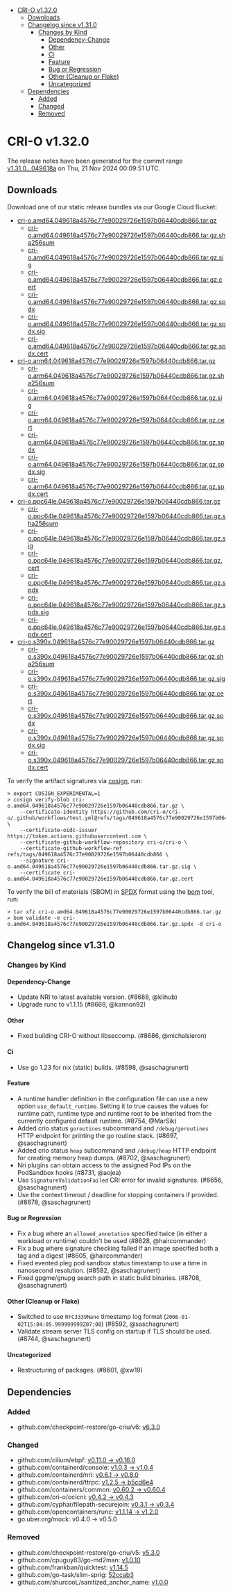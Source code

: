 - [CRI-O v1.32.0](#cri-o-v1320)
  - [Downloads](#downloads)
  - [Changelog since v1.31.0](#changelog-since-v1310)
    - [Changes by Kind](#changes-by-kind)
      - [Dependency-Change](#dependency-change)
      - [Other](#other)
      - [Ci](#ci)
      - [Feature](#feature)
      - [Bug or Regression](#bug-or-regression)
      - [Other (Cleanup or Flake)](#other-cleanup-or-flake)
      - [Uncategorized](#uncategorized)
  - [Dependencies](#dependencies)
    - [Added](#added)
    - [Changed](#changed)
    - [Removed](#removed)

# CRI-O v1.32.0

The release notes have been generated for the commit range
[v1.31.0...049618a](https://github.com/cri-o/cri-o/compare/v1.31.0...v1.32.0) on Thu, 21 Nov 2024 00:09:51 UTC.

## Downloads

Download one of our static release bundles via our Google Cloud Bucket:

- [cri-o.amd64.049618a4576c77e90029726e1597b06440cdb866.tar.gz](https://storage.googleapis.com/cri-o/artifacts/cri-o.amd64.049618a4576c77e90029726e1597b06440cdb866.tar.gz)
  - [cri-o.amd64.049618a4576c77e90029726e1597b06440cdb866.tar.gz.sha256sum](https://storage.googleapis.com/cri-o/artifacts/cri-o.amd64.049618a4576c77e90029726e1597b06440cdb866.tar.gz.sha256sum)
  - [cri-o.amd64.049618a4576c77e90029726e1597b06440cdb866.tar.gz.sig](https://storage.googleapis.com/cri-o/artifacts/cri-o.amd64.049618a4576c77e90029726e1597b06440cdb866.tar.gz.sig)
  - [cri-o.amd64.049618a4576c77e90029726e1597b06440cdb866.tar.gz.cert](https://storage.googleapis.com/cri-o/artifacts/cri-o.amd64.049618a4576c77e90029726e1597b06440cdb866.tar.gz.cert)
  - [cri-o.amd64.049618a4576c77e90029726e1597b06440cdb866.tar.gz.spdx](https://storage.googleapis.com/cri-o/artifacts/cri-o.amd64.049618a4576c77e90029726e1597b06440cdb866.tar.gz.spdx)
  - [cri-o.amd64.049618a4576c77e90029726e1597b06440cdb866.tar.gz.spdx.sig](https://storage.googleapis.com/cri-o/artifacts/cri-o.amd64.049618a4576c77e90029726e1597b06440cdb866.tar.gz.spdx.sig)
  - [cri-o.amd64.049618a4576c77e90029726e1597b06440cdb866.tar.gz.spdx.cert](https://storage.googleapis.com/cri-o/artifacts/cri-o.amd64.049618a4576c77e90029726e1597b06440cdb866.tar.gz.spdx.cert)
- [cri-o.arm64.049618a4576c77e90029726e1597b06440cdb866.tar.gz](https://storage.googleapis.com/cri-o/artifacts/cri-o.arm64.049618a4576c77e90029726e1597b06440cdb866.tar.gz)
  - [cri-o.arm64.049618a4576c77e90029726e1597b06440cdb866.tar.gz.sha256sum](https://storage.googleapis.com/cri-o/artifacts/cri-o.arm64.049618a4576c77e90029726e1597b06440cdb866.tar.gz.sha256sum)
  - [cri-o.arm64.049618a4576c77e90029726e1597b06440cdb866.tar.gz.sig](https://storage.googleapis.com/cri-o/artifacts/cri-o.arm64.049618a4576c77e90029726e1597b06440cdb866.tar.gz.sig)
  - [cri-o.arm64.049618a4576c77e90029726e1597b06440cdb866.tar.gz.cert](https://storage.googleapis.com/cri-o/artifacts/cri-o.arm64.049618a4576c77e90029726e1597b06440cdb866.tar.gz.cert)
  - [cri-o.arm64.049618a4576c77e90029726e1597b06440cdb866.tar.gz.spdx](https://storage.googleapis.com/cri-o/artifacts/cri-o.arm64.049618a4576c77e90029726e1597b06440cdb866.tar.gz.spdx)
  - [cri-o.arm64.049618a4576c77e90029726e1597b06440cdb866.tar.gz.spdx.sig](https://storage.googleapis.com/cri-o/artifacts/cri-o.arm64.049618a4576c77e90029726e1597b06440cdb866.tar.gz.spdx.sig)
  - [cri-o.arm64.049618a4576c77e90029726e1597b06440cdb866.tar.gz.spdx.cert](https://storage.googleapis.com/cri-o/artifacts/cri-o.arm64.049618a4576c77e90029726e1597b06440cdb866.tar.gz.spdx.cert)
- [cri-o.ppc64le.049618a4576c77e90029726e1597b06440cdb866.tar.gz](https://storage.googleapis.com/cri-o/artifacts/cri-o.ppc64le.049618a4576c77e90029726e1597b06440cdb866.tar.gz)
  - [cri-o.ppc64le.049618a4576c77e90029726e1597b06440cdb866.tar.gz.sha256sum](https://storage.googleapis.com/cri-o/artifacts/cri-o.ppc64le.049618a4576c77e90029726e1597b06440cdb866.tar.gz.sha256sum)
  - [cri-o.ppc64le.049618a4576c77e90029726e1597b06440cdb866.tar.gz.sig](https://storage.googleapis.com/cri-o/artifacts/cri-o.ppc64le.049618a4576c77e90029726e1597b06440cdb866.tar.gz.sig)
  - [cri-o.ppc64le.049618a4576c77e90029726e1597b06440cdb866.tar.gz.cert](https://storage.googleapis.com/cri-o/artifacts/cri-o.ppc64le.049618a4576c77e90029726e1597b06440cdb866.tar.gz.cert)
  - [cri-o.ppc64le.049618a4576c77e90029726e1597b06440cdb866.tar.gz.spdx](https://storage.googleapis.com/cri-o/artifacts/cri-o.ppc64le.049618a4576c77e90029726e1597b06440cdb866.tar.gz.spdx)
  - [cri-o.ppc64le.049618a4576c77e90029726e1597b06440cdb866.tar.gz.spdx.sig](https://storage.googleapis.com/cri-o/artifacts/cri-o.ppc64le.049618a4576c77e90029726e1597b06440cdb866.tar.gz.spdx.sig)
  - [cri-o.ppc64le.049618a4576c77e90029726e1597b06440cdb866.tar.gz.spdx.cert](https://storage.googleapis.com/cri-o/artifacts/cri-o.ppc64le.049618a4576c77e90029726e1597b06440cdb866.tar.gz.spdx.cert)
- [cri-o.s390x.049618a4576c77e90029726e1597b06440cdb866.tar.gz](https://storage.googleapis.com/cri-o/artifacts/cri-o.s390x.049618a4576c77e90029726e1597b06440cdb866.tar.gz)
  - [cri-o.s390x.049618a4576c77e90029726e1597b06440cdb866.tar.gz.sha256sum](https://storage.googleapis.com/cri-o/artifacts/cri-o.s390x.049618a4576c77e90029726e1597b06440cdb866.tar.gz.sha256sum)
  - [cri-o.s390x.049618a4576c77e90029726e1597b06440cdb866.tar.gz.sig](https://storage.googleapis.com/cri-o/artifacts/cri-o.s390x.049618a4576c77e90029726e1597b06440cdb866.tar.gz.sig)
  - [cri-o.s390x.049618a4576c77e90029726e1597b06440cdb866.tar.gz.cert](https://storage.googleapis.com/cri-o/artifacts/cri-o.s390x.049618a4576c77e90029726e1597b06440cdb866.tar.gz.cert)
  - [cri-o.s390x.049618a4576c77e90029726e1597b06440cdb866.tar.gz.spdx](https://storage.googleapis.com/cri-o/artifacts/cri-o.s390x.049618a4576c77e90029726e1597b06440cdb866.tar.gz.spdx)
  - [cri-o.s390x.049618a4576c77e90029726e1597b06440cdb866.tar.gz.spdx.sig](https://storage.googleapis.com/cri-o/artifacts/cri-o.s390x.049618a4576c77e90029726e1597b06440cdb866.tar.gz.spdx.sig)
  - [cri-o.s390x.049618a4576c77e90029726e1597b06440cdb866.tar.gz.spdx.cert](https://storage.googleapis.com/cri-o/artifacts/cri-o.s390x.049618a4576c77e90029726e1597b06440cdb866.tar.gz.spdx.cert)

To verify the artifact signatures via [cosign](https://github.com/sigstore/cosign), run:

```console
> export COSIGN_EXPERIMENTAL=1
> cosign verify-blob cri-o.amd64.049618a4576c77e90029726e1597b06440cdb866.tar.gz \
    --certificate-identity https://github.com/cri-o/cri-o/.github/workflows/test.yml@refs/tags/049618a4576c77e90029726e1597b06440cdb866 \
    --certificate-oidc-issuer https://token.actions.githubusercontent.com \
    --certificate-github-workflow-repository cri-o/cri-o \
    --certificate-github-workflow-ref refs/tags/049618a4576c77e90029726e1597b06440cdb866 \
    --signature cri-o.amd64.049618a4576c77e90029726e1597b06440cdb866.tar.gz.sig \
    --certificate cri-o.amd64.049618a4576c77e90029726e1597b06440cdb866.tar.gz.cert
```

To verify the bill of materials (SBOM) in [SPDX](https://spdx.org) format using the [bom](https://sigs.k8s.io/bom) tool, run:

```console
> tar xfz cri-o.amd64.049618a4576c77e90029726e1597b06440cdb866.tar.gz
> bom validate -e cri-o.amd64.049618a4576c77e90029726e1597b06440cdb866.tar.gz.spdx -d cri-o
```

## Changelog since v1.31.0

### Changes by Kind

#### Dependency-Change
 - Update NRI to latest available version. (#8688, @klihub)
 - Upgrade runc to v1.1.15 (#8669, @kannon92)

#### Other
 - Fixed building CRI-O without libseccomp. (#8686, @michalsieron)

#### Ci
 - Use go 1.23 for nix (static) builds. (#8598, @saschagrunert)

#### Feature
 - A runtime handler definition in the configuration file can use a new option `use_default_runtime`. Setting it to true causes the values for runtime path, runtime type and runtime root to be inherited from the currently configured default runtime. (#8754, @MarSik)
 - Added crio status `goroutines` subcommand and `/debug/goroutines` HTTP endpoint for printing the go routine stack. (#8697, @saschagrunert)
 - Added crio status `heap` subcommand and `/debug/heap` HTTP endpoint for creating memory heap dumps. (#8702, @saschagrunert)
 - Nri plugins can obtain access to the assigned Pod IPs on the PodSandbox hooks (#8731, @aojea)
 - Use `SignatureValidationFailed` CRI error for invalid signatures. (#8656, @saschagrunert)
 - Use the context timeout / deadline for stopping containers if provided. (#8678, @saschagrunert)

#### Bug or Regression
 - Fix a bug where an `allowed_annotation` specified twice (in either a workload or runtime) couldn't be used (#8628, @haircommander)
 - Fix a bug where signature checking failed if an image specified both a tag and a digest (#8605, @haircommander)
 - Fixed evented pleg pod sandbox status timestamp to use a time in nanosecond resolution. (#8582, @saschagrunert)
 - Fixed gpgme/gnupg search path in static build binaries. (#8708, @saschagrunert)

#### Other (Cleanup or Flake)
 - Switched to use `RFC3339Nano` timestamp log format (`2006-01-02T15:04:05.999999999Z07:00`) (#8592, @saschagrunert)
 - Validate stream server TLS config on startup if TLS should be used. (#8744, @saschagrunert)

#### Uncategorized
 - Restructuring of packages. (#8601, @xw19)

## Dependencies

### Added
- github.com/checkpoint-restore/go-criu/v6: [v6.3.0](https://github.com/checkpoint-restore/go-criu/tree/v6.3.0)

### Changed
- github.com/cilium/ebpf: [v0.11.0 → v0.16.0](https://github.com/cilium/ebpf/compare/v0.11.0...v0.16.0)
- github.com/containerd/console: [v1.0.3 → v1.0.4](https://github.com/containerd/console/compare/v1.0.3...v1.0.4)
- github.com/containerd/nri: [v0.6.1 → v0.8.0](https://github.com/containerd/nri/compare/v0.6.1...v0.8.0)
- github.com/containerd/ttrpc: [v1.2.5 → b5cd6e4](https://github.com/containerd/ttrpc/compare/v1.2.5...b5cd6e4)
- github.com/containers/common: [v0.60.2 → v0.60.4](https://github.com/containers/common/compare/v0.60.2...v0.60.4)
- github.com/cri-o/ocicni: [v0.4.2 → v0.4.3](https://github.com/cri-o/ocicni/compare/v0.4.2...v0.4.3)
- github.com/cyphar/filepath-securejoin: [v0.3.1 → v0.3.4](https://github.com/cyphar/filepath-securejoin/compare/v0.3.1...v0.3.4)
- github.com/opencontainers/runc: [v1.1.14 → v1.2.0](https://github.com/opencontainers/runc/compare/v1.1.14...v1.2.0)
- go.uber.org/mock: v0.4.0 → v0.5.0

### Removed
- github.com/checkpoint-restore/go-criu/v5: [v5.3.0](https://github.com/checkpoint-restore/go-criu/tree/v5.3.0)
- github.com/cpuguy83/go-md2man: [v1.0.10](https://github.com/cpuguy83/go-md2man/tree/v1.0.10)
- github.com/frankban/quicktest: [v1.14.5](https://github.com/frankban/quicktest/tree/v1.14.5)
- github.com/go-task/slim-sprig: [52ccab3](https://github.com/go-task/slim-sprig/tree/52ccab3)
- github.com/shurcooL/sanitized_anchor_name: [v1.0.0](https://github.com/shurcooL/sanitized_anchor_name/tree/v1.0.0)
